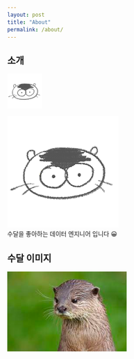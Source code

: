 ```yaml
---
layout: post
title: "About"
permalink: /about/
---
```


## 소개
<img src = "/post_images/sudal-256.png" width="80" height="80">

![sudal 1](../post_images/sudal-256.png)  
수달을 좋아하는 데이터 엔지니어 입니다 😀

## 수달 이미지
![sudal 1](../post_images/수달1.png)
